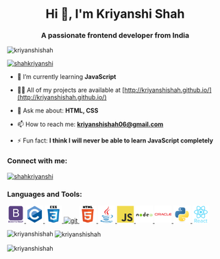 <h1 align="center">Hi 👋, I'm Kriyanshi Shah</h1>
<h3 align="center">A passionate frontend developer from India</h3>

<p align="left"> <img src="https://komarev.com/ghpvc/?username=kriyanshishah&label=Profile%20views&color=0e75b6&style=flat" alt="kriyanshishah" /> </p>

<p align="left"> <a href="https://twitter.com/shahkriyanshi" target="blank"><img src="https://img.shields.io/twitter/follow/shahkriyanshi?logo=twitter&style=for-the-badge" alt="shahkriyanshi" /></a> </p>

- 🌱 I’m currently learning **JavaScript**

- 👨‍💻 All of my projects are available at [http://kriyanshishah.github.io/](http://kriyanshishah.github.io/)

- 💬 Ask me about: **HTML, CSS**

- 📫 How to reach me: **kriyanshishah06@gmail.com**

- ⚡ Fun fact: **I think I will never be able to learn JavaScript completely**

<h3 align="left">Connect with me:</h3>
<p align="left">
<a href="https://twitter.com/shahkriyanshi" target="blank"><img align="center" src="https://raw.githubusercontent.com/rahuldkjain/github-profile-readme-generator/master/src/images/icons/Social/twitter.svg" alt="shahkriyanshi" height="30" width="40" /></a>
</p>

<h3 align="left">Languages and Tools:</h3>
<p align="left"> <a href="https://getbootstrap.com" target="_blank"> <img src="https://raw.githubusercontent.com/devicons/devicon/master/icons/bootstrap/bootstrap-plain-wordmark.svg" alt="bootstrap" width="40" height="40"/> </a> <a href="https://www.cprogramming.com/" target="_blank"> <img src="https://raw.githubusercontent.com/devicons/devicon/master/icons/c/c-original.svg" alt="c" width="40" height="40"/> </a> <a href="https://www.w3schools.com/css/" target="_blank"> <img src="https://raw.githubusercontent.com/devicons/devicon/master/icons/css3/css3-original-wordmark.svg" alt="css3" width="40" height="40"/> </a> <a href="https://git-scm.com/" target="_blank"> <img src="https://www.vectorlogo.zone/logos/git-scm/git-scm-icon.svg" alt="git" width="40" height="40"/> </a> <a href="https://www.w3.org/html/" target="_blank"> <img src="https://raw.githubusercontent.com/devicons/devicon/master/icons/html5/html5-original-wordmark.svg" alt="html5" width="40" height="40"/> </a> <a href="https://www.java.com" target="_blank"> <img src="https://raw.githubusercontent.com/devicons/devicon/master/icons/java/java-original.svg" alt="java" width="40" height="40"/> </a> <a href="https://developer.mozilla.org/en-US/docs/Web/JavaScript" target="_blank"> <img src="https://raw.githubusercontent.com/devicons/devicon/master/icons/javascript/javascript-original.svg" alt="javascript" width="40" height="40"/> </a> <a href="https://nodejs.org" target="_blank"> <img src="https://raw.githubusercontent.com/devicons/devicon/master/icons/nodejs/nodejs-original-wordmark.svg" alt="nodejs" width="40" height="40"/> </a> <a href="https://www.oracle.com/" target="_blank"> <img src="https://raw.githubusercontent.com/devicons/devicon/master/icons/oracle/oracle-original.svg" alt="oracle" width="40" height="40"/> </a> <a href="https://www.python.org" target="_blank"> <img src="https://raw.githubusercontent.com/devicons/devicon/master/icons/python/python-original.svg" alt="python" width="40" height="40"/> </a> <a href="https://reactjs.org/" target="_blank"> <img src="https://raw.githubusercontent.com/devicons/devicon/master/icons/react/react-original-wordmark.svg" alt="react" width="40" height="40"/> </a> </p>

<p><img align="left" src="https://github-readme-stats.vercel.app/api/top-langs?username=kriyanshishah&show_icons=true&locale=en&layout=compact" alt="kriyanshishah" /></p>

<p>&nbsp;<img align="center" src="https://github-readme-stats.vercel.app/api?username=kriyanshishah&show_icons=true&locale=en" alt="kriyanshishah" /></p>

<p><img align="center" src="https://github-readme-streak-stats.herokuapp.com/?user=kriyanshishah&" alt="kriyanshishah" /></p>
